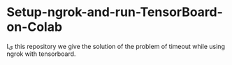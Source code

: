 # Setup-ngrok-and-run-TensorBoard-on-Colab
Iى this repository we give the solution of the problem of timeout while using ngrok with tensorboard.




